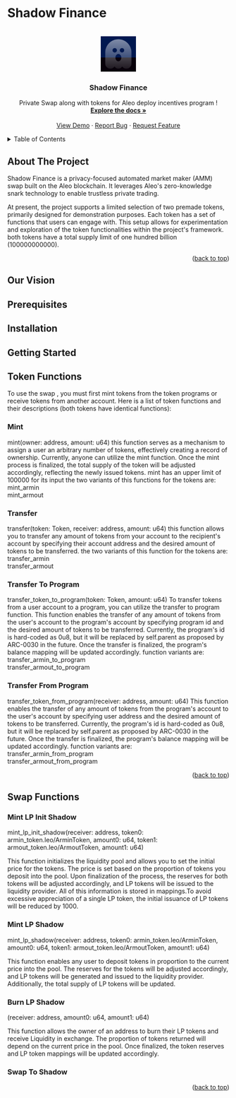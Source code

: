 # Shadow Finance


<!-- PROJECT LOGO -->
<br />
<div align="center">
  <a href="https://github.com/Armin-FalDis/shadow-finance">
    <img src="images/logo.svg" alt="Logo" width="80" height="80">
  </a>

  <h3 align="center">Shadow Finance</h3>

  <p align="center">
    Private Swap along with tokens for Aleo deploy incentives program !
    <br />
    <a href="https://github.com/Armin-FalDis/shadow-finance"><strong>Explore the docs »</strong></a>
    <br />
    <br />
    <a href="https://github.com/Armin-FalDis/shadow-finance">View Demo</a>
    ·
    <a href="https://github.com/Armin-FalDis/shadow-finance">Report Bug</a>
    ·
    <a href="https://github.com/Armin-FalDis/shadow-finance">Request Feature</a>
  </p>
</div>

<!-- TABLE OF CONTENTS -->
<details>
  <summary>Table of Contents</summary>
  <ol>
    <li>
      <a href="#About The Project">About The Project</a>
            <ul>
        <li><a href="#Our Vision">Our Vision</a></li>    
        <li><a href="#Prerequisites">Prerequisites</a></li>
        <li><a href="#Installation">Installation</a></li>
        <li><a href="#Getting Started">Getting Started</a></li>
      </ul>
    </li>

<li><a href="#Token Functions">Token Functions</a></li>
<li><a href="#Swap Functions">Swap Functions</a></li>

  </ol>
</details>

## About The Project

Shadow Finance is a privacy-focused automated market maker (AMM) swap built on the Aleo blockchain. It leverages Aleo's zero-knowledge snark technology to enable trustless private trading.

At present, the project supports a limited selection of two premade tokens, primarily designed for demonstration purposes. Each token has a set of functions that users can engage with. This setup allows for experimentation and exploration of the token functionalities within the project's framework. both tokens have a total supply limit of one hundred billion (100000000000).

<p align="right">(<a href="#top">back to top</a>)</p>


## Our Vision

## Prerequisites

## Installation

## Getting Started

## Token Functions

To use the swap , you must first mint tokens from the token programs or receive tokens from another account. Here is a list of token functions and their descriptions (both tokens have identical functions):

### Mint

mint(owner: address, amount: u64)
this function serves as a mechanism to assign a user an arbitrary number of tokens, effectively creating a record of ownership. Currently, anyone can utilize the mint function. Once the mint process is finalized, the total supply of the token will be adjusted accordingly, reflecting the newly issued tokens. mint has an upper limit of 100000 for its input
the two variants of this functions for the tokens are:  
mint_armin  
mint_armout  

### Transfer

transfer(token: Token, receiver: address, amount: u64)
this function allows you to transfer any amount of tokens from your account to the recipient's account by specifying their account address and the desired amount of tokens to be transferred.
the two variants of this function for the tokens are:  
transfer_armin  
transfer_armout  

### Transfer To Program

transfer_token_to_program(token: Token, amount: u64)
To transfer tokens from a user account to a program, you can utilize the transfer to program function. This function enables the transfer of any amount of tokens from the user's account to the program's account by specifying program id and the desired amount of tokens to be transferred. Currently, the program's id is hard-coded as 0u8, but it will be replaced by self.parent as proposed by ARC-0030 in the future. Once the transfer is finalized, the program's balance mapping will be updated accordingly.
function variants are:  
transfer_armin_to_program  
transfer_armout_to_program

### Transfer From Program

transfer_token_from_program(receiver: address, amount: u64)
This function enables the transfer of any amount of tokens from the program's account to the user's account by specifying user address and the desired amount of tokens to be transferred. Currently, the program's id is hard-coded as 0u8, but it will be replaced by self.parent as proposed by ARC-0030 in the future. Once the transfer is finalized, the program's balance mapping will be updated accordingly.
function variants are: <br>
transfer_armin_from_program  
transfer_armout_from_program  

<p align="right">(<a href="#top">back to top</a>)</p>

## Swap Functions

### Mint LP Init Shadow
mint_lp_init_shadow(receiver: address, token0: armin_token.leo/ArminToken, amount0: u64, token1: armout_token.leo/ArmoutToken, amount1: u64)  

This function initializes the liquidity pool and allows you to set the initial price for the tokens. The price is set based on the proportion of tokens you deposit into the pool.
Upon finalization of the process, the reserves for both tokens will be adjusted accordingly, and LP tokens will be issued to the liquidity provider. All of this information is stored in mappings.To avoid excessive appreciation of a single LP token, the initial issuance of LP tokens will be reduced by 1000.  

### Mint LP Shadow  
mint_lp_shadow(receiver: address, token0: armin_token.leo/ArminToken, amount0: u64, token1: armout_token.leo/ArmoutToken, amount1: u64)  

This function enables any user to deposit tokens in proportion to the current price into the pool. The reserves for the tokens will be adjusted accordingly, and LP tokens will be generated and issued to the liquidity provider. Additionally, the total supply of LP tokens will be updated.  

### Burn LP Shadow
(receiver: address, amount0: u64, amount1: u64)  
    
This function allows the owner of an address  to burn their LP tokens and receive Liquidity in exchange. The proportion of tokens returned will depend on the current price in the pool. Once finalized, the token reserves and LP token mappings will be updated accordingly.  

### Swap To Shadow  



<p align="right">(<a href="#top">back to top</a>)</p>
